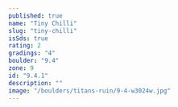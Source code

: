 ```yaml
---
published: true
name: "Tiny Chilli"
slug: "tiny-chilli"
isSds: true
rating: 2
gradings: "4"
boulder: "9.4"
zone: 9
id: "9.4.1"
description: ""
image: "/boulders/titans-ruin/9-4-w3024w.jpg"
---
```



